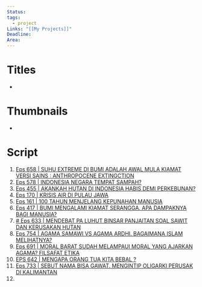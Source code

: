 ```yaml
---
Status: 
tags:
  - project
Links: "[[My Projects]]"
Deadline: 
Area:
---
```


# Titles
- 
# Thumbnails
- 
# Script
1. [Eps 658 | SUHU EXTREME DI BUMI ADALAH AWAL MULA KIAMAT VERSI SAINS : ANTHROPOCENE EXTINGCTION](https://youtu.be/j2tT4UynLRI?si=gcPp_gPut5bE-_61)
2. [Eps 578 | INDONESIA NEGARA TEMPAT SAMPAH?](https://youtu.be/mPhnt_na6hc?si=HY4fQBATRBm2fFMX)
3. [Eps 455 | AKANKAH HUTAN DI INDONESIA HABIS DEMI PERKEBUNAN?](https://youtu.be/HPs4IjKnYsU?si=eeRWWhOVXTLSbDii)
4. [Eps 170 | KRISIS AIR DI PULAU JAWA](https://youtu.be/kXh4albNF0I?si=EGRexubyI0gxkwUf)
5. [Eps 161 | 100 TAHUN MENJELANG KEPUNAHAN MANUSIA](https://youtu.be/zInMMH2FEzU?si=mQ_UFDPZqfr-RCIY)
6. [Eps 417 | BUMI MENGALAMI KIAMAT SERANGGA. APA DAMPAKNYA BAGI MANUSIA?](https://youtu.be/GyN9GqvjBO8?si=jWnTCgkaxT6JA1IL)
7. [# Eps 633 | MENDEBAT PA LUHUT BINSAR PANJAITAN SOAL SAWIT DAN KERUSAKAN HUTAN](https://youtu.be/DNBOm0HOfZU?si=VHyVpEvfQe1iCNYB)
8. [Eps 754 | AGAMA SAMAWI VS AGAMA ARDHI. BAGAIMANA ISLAM MELIHATNYA?](https://youtu.be/AJXcz4Eq-68?si=fRH36e83DA4nb2-Q)
9. [Eps 691 | MORAL BARAT SUDAH MELAMPAUI MORAL YANG AJARKAN AGAMA? FILSAFAT ETIKA](https://youtu.be/BVl6nx5JyxI?si=l-NuavE-hYWZRcQw)
10. [EPS 642 | MENGAPA ORANG TUA KITA BEBAL ?](https://youtu.be/XVA9H7EQvUg?si=TTJgk4Ek2R6LCNiu)
11. [Eps 733 | SEBUT NAMA BISA GAWAT. MENGINTIP OLIGARKI PERUSAK DI KALIMANTAN](https://youtu.be/XqlstNQSLIs?si=pxDwU7hQsj7HfEBh)
12. 